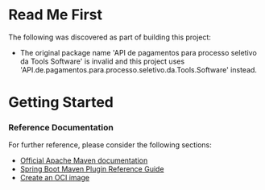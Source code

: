 # Read Me First
The following was discovered as part of building this project:

* The original package name 'API de pagamentos para processo seletivo da Tools Software' is invalid and this project uses 'API.de.pagamentos.para.processo.seletivo.da.Tools.Software' instead.

# Getting Started

### Reference Documentation
For further reference, please consider the following sections:

* [Official Apache Maven documentation](https://maven.apache.org/guides/index.html)
* [Spring Boot Maven Plugin Reference Guide](https://docs.spring.io/spring-boot/docs/2.6.2/maven-plugin/reference/html/)
* [Create an OCI image](https://docs.spring.io/spring-boot/docs/2.6.2/maven-plugin/reference/html/#build-image)


